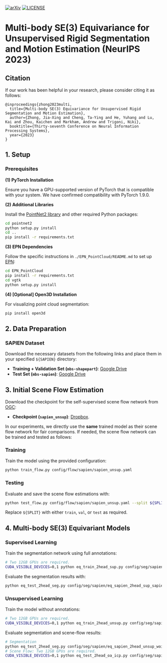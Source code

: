 [![arXiv](https://img.shields.io/badge/arXiv-2306.05584-b31b1b.svg)](https://arxiv.org/abs/2306.05584)
[![LICENSE](https://img.shields.io/badge/license-Anti%20996-blue.svg)](https://github.com/996icu/996.ICU/blob/master/LICENSE)

# Multi-body SE(3) Equivariance for Unsupervised Rigid Segmentation and Motion Estimation (NeurIPS 2023)

## Citation
If our work has been helpful in your research, please consider citing it as follows:

```
@inproceedings{zhong2023multi,
  title={Multi-body SE(3) Equivariance for Unsupervised Rigid Segmentation and Motion Estimation},
  author={Zhong, Jia-Xing and Cheng, Ta-Ying and He, Yuhang and Lu, Kai and Zhou, Kaichen and Markham, Andrew and Trigoni, Niki},
  booktitle={Thirty-seventh Conference on Neural Information Processing Systems},
  year={2023}
}
```

## 1. Setup

### Prerequisites

**(1) PyTorch Installation**

   Ensure you have a GPU-supported version of PyTorch that is compatible with your system. We have confirmed compatibility with PyTorch 1.9.0.

**(2) Additional Libraries**

   Install the [PointNet2 library](https://github.com/erikwijmans/Pointnet2_PyTorch/tree/master) and other required Python packages:

   ```bash
   cd pointnet2
   python setup.py install
   cd ..
   pip install -r requirements.txt
   ```

**(3) EPN Dependencies**

   Follow the specific instructions in `./EPN_PointCloud/README.md` to set up [EPN](https://github.com/nintendops/EPN_PointCloud):

   ```bash
   cd EPN_PointCloud
   pip install -r requirements.txt
   cd vgtk
   python setup.py install
   ```

**(4) [Optional] Open3D Installation**

   For visualizing point cloud segmentation:

   ```bash
   pip install open3d
   ```

## 2. Data Preparation

### SAPIEN Dataset

Download the necessary datasets from the following links and place them in your specified `${SAPIEN}` directory:

- **Training + Validation Set (`mbs-shapepart`)**: [Google Drive](https://drive.google.com/file/d/1aGTn-PYxLjnhj9UKlv4YFV3Mt1E3ftci/view?usp=sharing)
- **Test Set (`mbs-sapien`)**: [Google Drive](https://drive.google.com/file/d/1HR2X0DjgXLwp8K5n2nsvfGTcDMSckX5Z/view?usp=sharing)

## 3. Initial Scene Flow Estimation

Download the checkpoint for the self-supervised scene flow network from [OGC](https://github.com/vLAR-group/OGC):
- **Checkpoint (`sapien_unsup`)**: [Dropbox](https://www.dropbox.com/s/k4hv71952i0yrye/OGC_ckpt.zip?dl=0&e=1&file_subpath=%2Fckpt%2Fflow%2Fsapien%2Fsapien_unsup%2Fbest.pth.tar).

In our experiments, we directly use the **same** trained model as their scene flow network for fair comparisons. 
If needed, the scene flow network can be trained and tested as follows:
### Training

Train the model using the provided configuration:

```bash
python train_flow.py config/flow/sapien/sapien_unsup.yaml
```

### Testing

Evaluate and save the scene flow estimations with:

```bash
python test_flow.py config/flow/sapien/sapien_unsup.yaml --split ${SPLIT} --save
```
Replace `${SPLIT}` with either `train`, `val`, or `test` as required.

## 4. Multi-body SE(3) Equivariant Models

### Supervised Learning

Train the segmentation network using full annotations:

```bash
# Two 12GB GPUs are required.
CUDA_VISIBLE_DEVICES=0,1 python eq_train_2head_sup.py config/seg/sapien/eq_sapien_2head_sup_sapien.yaml
```

Evaluate the segmentation results with:

```bash
python eq_test_2head_seg.py config/seg/sapien/eq_sapien_2head_sup_sapien.yaml --split test
```

### Unsupervised Learning

Train the model without annotations:

```bash
# Two 12GB GPUs are required.
CUDA_VISIBLE_DEVICES=0,1 python eq_train_2head_unsup.py config/seg/sapien/sapien_unsup_woinv.yaml 
```

Evaluate segmentation and scene-flow results:

```bash
# Segmentation
python eq_test_2head_seg.py config/seg/sapien/eq_sapien_2head_unsup_woinv.yaml --split test --round 0
# Scene Flow: Two 12GB GPUs are required.
CUDA_VISIBLE_DEVICES=0,1 python eq_test_2head_oa_icp.py config/seg/sapien/eq_sapien_2head_unsup_woinv.yaml --split test
```
